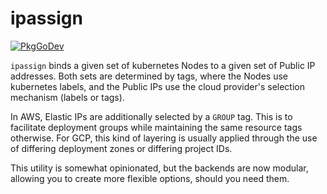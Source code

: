 # ipassign

[![PkgGoDev](https://pkg.go.dev/badge/github.com/CyCoreSystems/ipassign)](https://pkg.go.dev/github.com/CyCoreSystems/ipassign)

`ipassign` binds a given set of kubernetes Nodes to a given set of Public IP
addresses.  Both sets are determined by tags, where the Nodes use kubernetes
labels, and the Public IPs use the cloud provider's selection mechanism (labels
or tags).

In AWS, Elastic IPs are additionally selected by a `GROUP` tag.  This is to facilitate
deployment groups while maintaining the same resource tags otherwise.  For GCP,
this kind of layering is usually applied through the use of differing deployment
zones or differing project IDs.

This utility is somewhat opinionated, but the backends are now modular, allowing
you to create more flexible options, should you need them.


